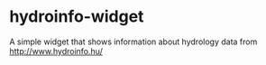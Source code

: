 hydroinfo-widget
================

A simple widget that shows information about hydrology data from http://www.hydroinfo.hu/

